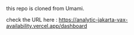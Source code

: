 this repo is cloned from Umami.

check the URL here : https://analytic-jakarta-vax-availability.vercel.app/dashboard

